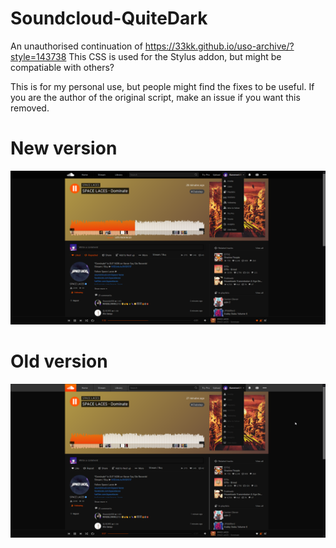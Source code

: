 # Soundcloud-QuiteDark
An unauthorised continuation of https://33kk.github.io/uso-archive/?style=143738
This CSS is used for the Stylus addon, but might be compatiable with others?

This is for my personal use, but people might find the fixes to be useful. If you are the author of the original script, make an issue if you want this removed.

# New version
![After fixes](https://raw.githubusercontent.com/BanementI/Soundcloud-QuiteDark/main/quitedark-new.png)

# Old version
![Before fixes](https://raw.githubusercontent.com/BanementI/Soundcloud-QuiteDark/main/quitedark-old.png)
